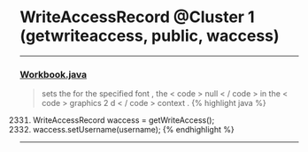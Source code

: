 # WriteAccessRecord @Cluster 1 (getwriteaccess, public, waccess)

***

### [Workbook.java](https://searchcode.com/codesearch/view/15642358/)
> sets the for the specified font , the < code > null < / code > in the < code > graphics 2 d < / code > context . 
{% highlight java %}
2331. WriteAccessRecord waccess = getWriteAccess();
2336. waccess.setUsername(username);
{% endhighlight %}

***

